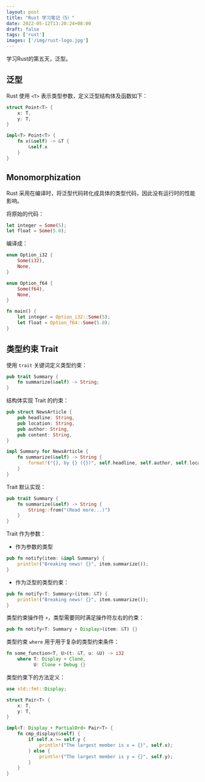 ```yaml
---
layout: post
title: "Rust 学习笔记（5）"
date: 2022-05-12T13:20:24+08:00
draft: false
tags: ['rust']
images: ['/img/rust-logo.jpg']
---
```


学习Rust的第五天，泛型。
<!--more-->

## 泛型

Rust 使用 `<T>` 表示类型参数，定义泛型结构体及函数如下：
```rust
struct Point<T> {
    x: T,
    y: T,
}

impl<T> Point<T> {
    fn x(&self) -> &T {
        &self.x
    }
}
```

## Monomorphization

Rust 采用在编译时，将泛型代码转化成具体的类型代码，因此没有运行时的性能影响。

将原始的代码：
```rust
let integer = Some(5);
let float = Some(5.0);
```

编译成：
```rust
enum Option_i32 {
    Some(i32),
    None,
}

enum Option_f64 {
    Some(f64),
    None,
}

fn main() {
    let integer = Option_i32::Some(5);
    let float = Option_f64::Some(5.0);
}
```

## 类型约束 Trait

使用 `trait` 关键词定义类型约束：
```rust
pub trait Summary {
    fn summarize(&self) -> String;
}
```

结构体实现 Trait 的约束：
```rust
pub struct NewsArticle {
    pub headline: String,
    pub location: String,
    pub author: String,
    pub content: String,
}

impl Summary for NewsArticle {
    fn summarize(&self) -> String {
        format!("{}, by {} ({})", self.headline, self.author, self.location)
    }
}
```

Trait 默认实现：
```rust
pub trait Summary {
    fn summarize(&self) -> String {
        String::from("(Read more...)")
    }
}
```

Trait 作为参数：

* 作为参数的类型
```rust
pub fn notify(item: &impl Summary) {
    println!("Breaking news! {}", item.summarize());
}
```

* 作为泛型的类型约束：
```rust
pub fn notify<T: Summary>(item: &T) {
    println!("Breaking news! {}", item.summarize());
}
```

类型约束操作符 `+`，类型需要同时满足操作符左右的约束：
```rust
pub fn notify<T: Summary + Display>(item: &T) {}
```

类型约束 `where` 用于用于复杂的类型约束条件：
```rust
fn some_function<T, U>(t: &T, u: &U) -> i32
    where T: Display + Clone,
          U: Clone + Debug {}
```

类型约束下的方法定义：
```rust
use std::fmt::Display;

struct Pair<T> {
    x: T,
    y: T,
}

impl<T: Display + PartialOrd> Pair<T> {
    fn cmp_display(&self) {
        if self.x >= self.y {
            println!("The largest member is x = {}", self.x);
        } else {
            println!("The largest member is y = {}", self.y);
        }
    }
}
```


